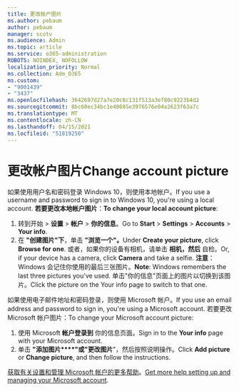 ```yaml
---
title: 更改帐户图片
ms.author: pebaum
author: pebaum
manager: scotv
ms.audience: Admin
ms.topic: article
ms.service: o365-administration
ROBOTS: NOINDEX, NOFOLLOW
localization_priority: Normal
ms.collection: Adm_O365
ms.custom:
- "9001439"
- "3437"
ms.openlocfilehash: 3642697d27a7e20c8c131f513a3ef80c9223b4d2
ms.sourcegitcommit: 8bc60ec34bc1e40685e3976576e04a2623f63a7c
ms.translationtype: MT
ms.contentlocale: zh-CN
ms.lasthandoff: 04/15/2021
ms.locfileid: "51819250"
---
```

# <a name="change-account-picture"></a><span data-ttu-id="b4b1d-102">更改帐户图片</span><span class="sxs-lookup"><span data-stu-id="b4b1d-102">Change account picture</span></span>

<span data-ttu-id="b4b1d-103">如果使用用户名和密码登录 Windows 10，则使用本地帐户。</span><span class="sxs-lookup"><span data-stu-id="b4b1d-103">If you use a username and password to sign in to Windows 10, you're using a local account.</span></span> <span data-ttu-id="b4b1d-104">**若要更改本地帐户图片**：</span><span class="sxs-lookup"><span data-stu-id="b4b1d-104">**To change your local account picture**:</span></span>

1. <span data-ttu-id="b4b1d-105">转到开始  >  **设置**  >  **帐户**  >  **你的信息**。</span><span class="sxs-lookup"><span data-stu-id="b4b1d-105">Go to **Start** > **Settings** > **Accounts** > **Your info**.</span></span>
2. <span data-ttu-id="b4b1d-106">在 **"创建图片"下**，单击 **"浏览一个"。**</span><span class="sxs-lookup"><span data-stu-id="b4b1d-106">Under **Create your picture**, click **Browse for one**.</span></span> <span data-ttu-id="b4b1d-107">或者，如果你的设备有相机，请单击 **相机，然后** 自检。</span><span class="sxs-lookup"><span data-stu-id="b4b1d-107">Or, if your device has a camera, click **Camera** and take a selfie.</span></span> 
    <span data-ttu-id="b4b1d-108">**注意**：Windows 会记住你使用的最后三张图片。</span><span class="sxs-lookup"><span data-stu-id="b4b1d-108">**Note**: Windows remembers the last three pictures you've used.</span></span> <span data-ttu-id="b4b1d-109">单击"你的信息"页面上的图片以切换到该图片。</span><span class="sxs-lookup"><span data-stu-id="b4b1d-109">Click the picture on the Your info page to switch to that one.</span></span>

<span data-ttu-id="b4b1d-110">如果使用电子邮件地址和密码登录，则使用 Microsoft 帐户。</span><span class="sxs-lookup"><span data-stu-id="b4b1d-110">If you use an email address and password to sign in, you're using a Microsoft account.</span></span> <span data-ttu-id="b4b1d-111">若要更改 Microsoft 帐户图片：</span><span class="sxs-lookup"><span data-stu-id="b4b1d-111">To change your Microsoft account picture:</span></span>

1. <span data-ttu-id="b4b1d-112">使用 Microsoft **帐户登录到** 你的信息页面。</span><span class="sxs-lookup"><span data-stu-id="b4b1d-112">Sign in to the **Your info** page with your Microsoft account.</span></span>
2. <span data-ttu-id="b4b1d-113">单击 **"添加图片\*\*\*\*"或"更改图片**"，然后按照说明操作。</span><span class="sxs-lookup"><span data-stu-id="b4b1d-113">Click **Add picture** or **Change picture**, and then follow the instructions.</span></span>

<span data-ttu-id="b4b1d-114">[获取有关设置和管理 Microsoft 帐户的更多帮助](https://support.microsoft.com/products/microsoft-account?category=manage-account)。</span><span class="sxs-lookup"><span data-stu-id="b4b1d-114">[Get more help setting up and managing your Microsoft account](https://support.microsoft.com/products/microsoft-account?category=manage-account).</span></span>
